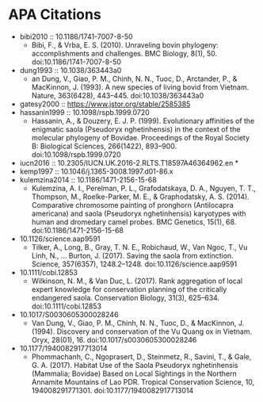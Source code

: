 # APA Citations
* bibi2010 :: 10.1186/1741-7007-8-50
    * Bibi, F., & Vrba, E. S. (2010). Unraveling bovin phylogeny: accomplishments and challenges. BMC Biology, 8(1), 50. doi:10.1186/1741-7007-8-50
* dung1993 :: 10.1038/363443a0
    * an Dung, V., Giao, P. M., Chinh, N. N., Tuoc, D., Arctander, P., & MacKinnon, J. (1993). A new species of living bovid from Vietnam. Nature, 363(6428), 443–445. doi:10.1038/363443a0
* gatesy2000 :: https://www.jstor.org/stable/2585385
* hassanin1999 :: 10.1098/rspb.1999.0720
    * Hassanin, A., & Douzery, E. J. P. (1999). Evolutionary affinities of the enigmatic saola (Pseudoryx nghetinhensis) in the context of the molecular phylogeny of Bovidae. Proceedings of the Royal Society B: Biological Sciences, 266(1422), 893–900. doi:10.1098/rspb.1999.0720
* iucn2016 :: 10.2305/IUCN.UK.2016-2.RLTS.T18597A46364962.en
    * 
* kemp1997 :: 10.1046/j.1365-3008.1997.d01-86.x
* kulemzina2014 :: 10.1186/1471-2156-15-68
    * Kulemzina, A. I., Perelman, P. L., Grafodatskaya, D. A., Nguyen, T. T., Thompson, M., Roelke-Parker, M. E., & Graphodatsky, A. S. (2014). Comparative chromosome painting of pronghorn (Antilocapra americana) and saola (Pseudoryx nghetinhensis) karyotypes with human and dromedary camel probes. BMC Genetics, 15(1), 68. doi:10.1186/1471-2156-15-68 
* 10.1126/science.aap9591
    * Tilker, A., Long, B., Gray, T. N. E., Robichaud, W., Van Ngoc, T., Vu Linh, N., … Burton, J. (2017). Saving the saola from extinction. Science, 357(6357), 1248.2–1248. doi:10.1126/science.aap9591 
* 10.1111/cobi.12853
    * Wilkinson, N. M., & Van Duc, L. (2017). Rank aggregation of local expert knowledge for conservation planning of the critically endangered saola. Conservation Biology, 31(3), 625–634. doi:10.1111/cobi.12853
* 10.1017/S0030605300028246
    * Van Dung, V., Giao, P. M., Chinh, N. N., Tuoc, D., & MacKinnon, J. (1994). Discovery and conservation of the Vu Quang ox in Vietnam. Oryx, 28(01), 16. doi:10.1017/s0030605300028246
* 10.1177/1940082917713014
    * Phommachanh, C., Ngoprasert, D., Steinmetz, R., Savini, T., & Gale, G. A. (2017). Habitat Use of the Saola Pseudoryx nghetinhensis (Mammalia; Bovidae) Based on Local Sightings in the Northern Annamite Mountains of Lao PDR. Tropical Conservation Science, 10, 194008291771301. doi:10.1177/1940082917713014